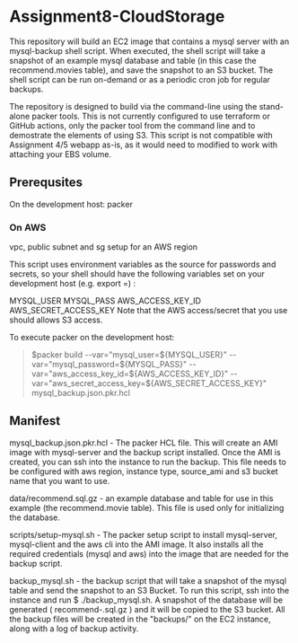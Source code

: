 # Assignment8-CloudStorage

This repository will build an EC2 image that contains a mysql server with an mysql-backup shell script.  When executed, the shell script will take a snapshot of an example mysql database and table (in this case the recommend.movies table), and save the snapshot to an S3 bucket. The shell script can be run on-demand or as a periodic cron job for regular backups. 

The repository is designed to build via the command-line using the stand-alone packer tools. This is not currently configured to use terraform or GitHub actions, only the packer tool from the command line and to demostrate the elements of using S3.  This script is not compatible with Assignment 4/5 webapp as-is, as it would need to modified to work with attaching your EBS volume. 

## Prerequsites 

On the development host:
packer 

### On AWS
vpc, public subnet and sg setup for an AWS region

This script uses environment variables as the source for passwords and secrets, so your shell should have the following variables set on your development host (e.g. export <variable>=<value>) :

MYSQL_USER
MYSQL_PASS
AWS_ACCESS_KEY_ID
AWS_SECRET_ACCESS_KEY
Note that the AWS access/secret that you use should allows S3 access. 


To execute packer on the development host:

> $packer build --var="mysql_user=${MYSQL_USER}"  --var="mysql_password=${MYSQL_PASS}" --var="aws_access_key_id=${AWS_ACCESS_KEY_ID}"  --var="aws_secret_access_key=${AWS_SECRET_ACCESS_KEY}"  mysql_backup.json.pkr.hcl


## Manifest

mysql_backup.json.pkr.hcl - The packer HCL file.  This will create an AMI image with mysql-server and the backup script installed.  Once the AMI is created, you can ssh into the instance to run the backup.   This file needs to be configured  with  aws region, instance type, source_ami and s3 bucket name that you want to use. 

data/recommend.sql.gz - an example database and table for use in this example (the recommend.movie table). This file is used only for initializing the database. 

scripts/setup-mysql.sh - The packer setup script to install mysql-server, mysql-client and the aws cli into the AMI image. It also installs all the required credentials (mysql and aws) into the image that are needed for the backup script.

backup_mysql.sh - the backup script that will take a snapshot of the mysql table and send the snapshot to an S3 Bucket.  To run this script, ssh into the instance and run $ ./backup_mysql.sh.  A snapshot of the database will be generated ( recommend-<timestamp>.sql.gz ) and it will be copied to the S3 bucket. All the backup files will be created in the "backups/" on the EC2 instance, along with a log of backup activity. 

